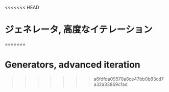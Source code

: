 
<<<<<<< HEAD
# ジェネレータ, 高度なイテレーション
=======
# Generators, advanced iteration
>>>>>>> a6fdfda09570a8ce47bb0b83cd7a32a33869cfad
